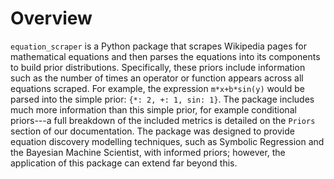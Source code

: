 # Overview

`equation_scraper` is a Python package that scrapes Wikipedia pages for mathematical equations and then parses the equations into its components to build prior distributions. Specifically, these priors include information such as the number of times an operator or function appears across all equations scraped. For example, the expression `m*x+b*sin(y)` would be parsed into the simple prior: `{*: 2, +: 1, sin: 1}`. The package includes much more information than this simple prior, for example conditional priors---a full breakdown of the included metrics is detailed on the `Priors` section of our documentation. The package was designed to provide equation discovery modelling techniques, such as Symbolic Regression and the Bayesian Machine Scientist, with informed priors; however, the application of this package can extend far beyond this.